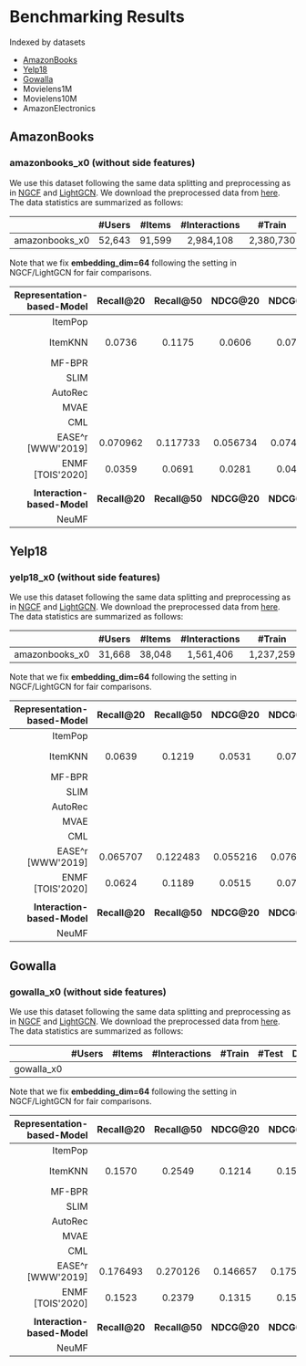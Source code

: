 # Benchmarking Results

Indexed by datasets
+ [AmazonBooks](#amazonbooks)
+ [Yelp18](#Yelp18)
+ [Gowalla](#Gowalla)
+ Movielens1M
+ Movielens10M
+ AmazonElectronics

## AmazonBooks

### amazonbooks_x0 (without side features)
We use this dataset following the same data splitting and preprocessing as in [NGCF](https://github.com/xiangwang1223/neural_graph_collaborative_filtering) and [LightGCN](https://github.com/kuandeng/LightGCN). We download the preprocessed data from [here](https://github.com/kuandeng/LightGCN/tree/master/Data/amazon-book). The data statistics are summarized as follows:

|                | #Users | #Items | #Interactions |   #Train  |  #Test  | Density |
|:--------------:|:------:|:------:|:-------------:|:---------:|:-------:|:-------:|
| amazonbooks_x0 | 52,643 | 91,599 |   2,984,108   | 2,380,730 | 603,378 | 0.00062 |

Note that we fix **embedding_dim=64** following the setting in NGCF/LightGCN for fair comparisons.

|  Representation-based-Model |   Recall@20   |   Recall@50   |   NDCG@20   |   NDCG@50   |   HitRate@20   |   HitRate@50   | Steps-to-Reproduce | Contributed-by |
|----------------------------:|:-------------:|:-------------:|:-----------:|:-----------:|:--------------:|:--------------:|:------------------:|----------------|
|                 ItemPop     |               |               |             |             |                |                |                    |                |
|                     ItemKNN |    0.0736           |  0.1175             |    0.0606         |   0.0771          |     0.3765           |     0.5234           |    [link](https://github.com/xue-pai/Open-CF-Benchmarks/blob/master/benchmarks/ItemKNN/ItemKNN_amazonbooks_x0.md)               |    Jinpeng Wang            |
|                      MF-BPR |               |               |             |             |                |                |      link      |                |
|                        SLIM |               |               |             |             |                |                |                    |                |
|                     AutoRec |               |               |             |             |                |                |                    |                |
|                        MVAE |               |               |             |             |                |                |                    |                |
|                         CML |               |               |             |             |                |                |                    |                |
|                         EASE^r [WWW'2019] |     0.070962          |   0.117733            |     0.056734        |   0.074354          |   0.371008             |      0.529282          |     [link](https://github.com/xue-pai/Open-CF-Benchmarks/blob/master/benchmarks/EASE_r/EASE_amazonbooks_x0.md)               |     XUEPAI           |
|                         ENMF [TOIS'2020] |    0.0359           |   0.0691           |  0.0281           |      0.0404       |      0.2187          |    0.3649            |   [link](https://github.com/xue-pai/Open-CF-Benchmarks/blob/master/benchmarks/ENMF/ENMF_amazonbooks_x0.md)               |    Jinpeng Wang            |
|                             |               |               |             |             |                |                |                    |                |
| **Interaction-based-Model** | **Recall@20** | **Recall@50** | **NDCG@20** | **NDCG@50** | **HitRate@20** | **HitRate@50** |                    |                |
|                       NeuMF |               |               |             |             |                |                |                    |                |


## Yelp18

### yelp18_x0 (without side features)
We use this dataset following the same data splitting and preprocessing as in [NGCF](https://github.com/xiangwang1223/neural_graph_collaborative_filtering) and [LightGCN](https://github.com/kuandeng/LightGCN). We download the preprocessed data from [here](https://github.com/kuandeng/LightGCN/tree/master/Data). The data statistics are summarized as follows:

|                | #Users | #Items | #Interactions |   #Train  |  #Test  | Density |
|:--------------:|:------:|:------:|:-------------:|:---------:|:-------:|:-------:|
| amazonbooks_x0 | 31,668 | 38,048 |   1,561,406   | 1,237,259 | 324,147 | 0.00130 |

Note that we fix **embedding_dim=64** following the setting in NGCF/LightGCN for fair comparisons.

|  Representation-based-Model |   Recall@20   |   Recall@50   |   NDCG@20   |   NDCG@50   |   HitRate@20   |   HitRate@50   | Steps-to-Reproduce | Contributed-by |
|----------------------------:|:-------------:|:-------------:|:-----------:|:-----------:|:--------------:|:--------------:|:------------------:|----------------|
|                 ItemPop     |               |               |             |             |                |                |                    |                |
|                     ItemKNN |   0.0639            |   0.1219            |    0.0531         |     0.0746        |      0.3876          |    0.5753            |     [link](https://github.com/xue-pai/Open-CF-Benchmarks/blob/master/benchmarks/ItemKNN/ItemKNN_yelp18_x0.md)               |      Jinpeng Wang          |
|                    MF-BPR |               |               |             |             |                |                |      link      |                |
|                        SLIM |               |               |             |             |                |                |                    |                |
|                     AutoRec |               |               |             |             |                |                |                    |                |
|                        MVAE |               |               |             |             |                |                |                    |                |
|                         CML |               |               |             |             |                |                |                    |                |
|                         EASE^r [WWW'2019] |     0.065707          |    0.122483           |     0.055216        |   0.076210          |      0.396615          |    0.583902            |    [link](https://github.com/xue-pai/Open-CF-Benchmarks/blob/master/benchmarks/EASE_r/EASE_yelp18_x0.md)                |    XUEPAI            |
|                      ENMF [TOIS'2020] |    0.0624          |  0.1189         |  0.0515       |     0.0723      |      0.3848         |    0.5792       |   [link](https://github.com/xue-pai/Open-CF-Benchmarks/blob/master/benchmarks/ENMF/ENMF_yelp18_x0.md)               |    Jinpeng Wang            |
|                             |               |               |             |             |                |                |                    |                |
| **Interaction-based-Model** | **Recall@20** | **Recall@50** | **NDCG@20** | **NDCG@50** | **HitRate@20** | **HitRate@50** |                    |                |
|                       NeuMF |               |               |             |             |                |                |                    |                |


## Gowalla

### gowalla_x0 (without side features)
We use this dataset following the same data splitting and preprocessing as in [NGCF](https://github.com/xiangwang1223/neural_graph_collaborative_filtering) and [LightGCN](https://github.com/kuandeng/LightGCN). We download the preprocessed data from [here](https://github.com/kuandeng/LightGCN/tree/master/Data). The data statistics are summarized as follows:

|                | #Users | #Items | #Interactions |   #Train  |  #Test  | Density |
|:--------------:|:------:|:------:|:-------------:|:---------:|:-------:|:-------:|
| gowalla_x0 |   |   |      |   |   |   |

Note that we fix **embedding_dim=64** following the setting in NGCF/LightGCN for fair comparisons.

|  Representation-based-Model |   Recall@20   |   Recall@50   |   NDCG@20   |   NDCG@50   |   HitRate@20   |   HitRate@50   | Steps-to-Reproduce | Contributed-by |
|----------------------------:|:-------------:|:-------------:|:-----------:|:-----------:|:--------------:|:--------------:|:------------------:|----------------|
|                 ItemPop     |               |               |             |             |                |                |                    |                |
|                  ItemKNN |   0.1570           |   0.2549            |    0.1214         |     0.1527       |      0.5094         |    0.6650            |     [link](https://github.com/xue-pai/Open-CF-Benchmarks/blob/master/benchmarks/ItemKNN/ItemKNN_gowalla_x0.md)               |      Jinpeng Wang          |
|                  MF-BPR |               |               |             |             |                |                |      link      |                |
|                        SLIM |               |               |             |             |                |                |                    |                |
|                     AutoRec |               |               |             |             |                |                |                    |                |
|                        MVAE |               |               |             |             |                |                |                    |                |
|                         CML |               |               |             |             |                |                |                    |                |
|                         EASE^r [WWW'2019] |    0.176493           |    0.270126           |    0.146657         |     0.175974        |      0.572677          |      0.708051          |  [link](https://github.com/xue-pai/Open-CF-Benchmarks/blob/master/benchmarks/EASE_r/EASE_gowalla_x0.md)                  |     XUEPAI           |
|                      ENMF [TOIS'2020] |    0.1523        |  0.2379        |  0.1315     |     0.1583     |     0.5336      |   0.6701    |   [link](https://github.com/xue-pai/Open-CF-Benchmarks/blob/master/benchmarks/ENMF/ENMF_gowalla_x0.md)               |    Jinpeng Wang            |
|                             |               |               |             |             |                |                |                    |                |
| **Interaction-based-Model** | **Recall@20** | **Recall@50** | **NDCG@20** | **NDCG@50** | **HitRate@20** | **HitRate@50** |                    |                |
|                       NeuMF |               |               |             |             |                |                |                    |                |

